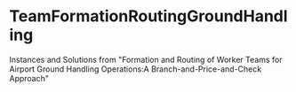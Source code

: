 # TeamFormationRoutingGroundHandling


Instances and Solutions from "Formation and Routing of Worker Teams for Airport Ground Handling Operations:A Branch-and-Price-and-Check Approach"
